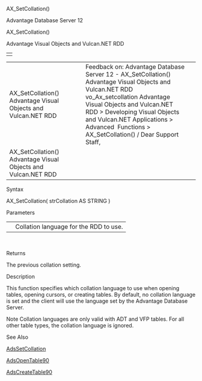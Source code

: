 AX\_SetCollation()




Advantage Database Server 12  

AX\_SetCollation()

Advantage Visual Objects and Vulcan.NET RDD

|  |
| --- |
|  |

|  |  |  |  |  |
| --- | --- | --- | --- | --- |
| AX\_SetCollation()  Advantage Visual Objects and Vulcan.NET RDD |  |  | Feedback on: Advantage Database Server 12 - AX\_SetCollation() Advantage Visual Objects and Vulcan.NET RDD vo\_Ax\_setcollation Advantage Visual Objects and Vulcan.NET RDD > Developing Visual Objects and Vulcan.NET Applications > Advanced  Functions > AX\_SetCollation() / Dear Support Staff, |  |
| AX\_SetCollation()  Advantage Visual Objects and Vulcan.NET RDD |  |  |  |  |

Syntax

AX\_SetCollation( strCollation AS STRING )

Parameters

|  |  |
| --- | --- |
| <strCollation> | Collation language for the RDD to use. |

 

Returns

The previous collation setting.

Description

This function specifies which collation language to use when opening tables, opening cursors, or creating tables. By default, no collation language is set and the client will use the language set by the Advantage Database Server.

Note Collation languages are only valid with ADT and VFP tables. For all other table types, the collation language is ignored.

See Also

[AdsSetCollation](ace_adssetcollation.htm)

[AdsOpenTable90](ace_adsopentable90.htm)

[AdsCreateTable90](ace_adscreatetable.htm)